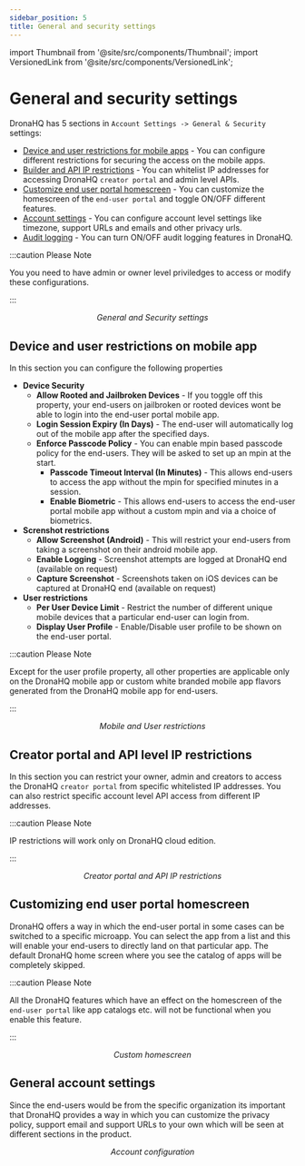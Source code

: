 ```yaml
---
sidebar_position: 5
title: General and security settings
---
```


import Thumbnail from '@site/src/components/Thumbnail';
import VersionedLink from '@site/src/components/VersionedLink';

# General and security settings

DronaHQ has 5 sections in `Account Settings -> General & Security` settings:
- [Device and user restrictions for mobile apps](../general_and_security_settings/#device-and-user-restrictions-on-mobile-app) - You can configure different restrictions for securing the access on the mobile apps.
- [Builder and API IP restrictions](../general_and_security_settings/#creator-portal-and-api-level-ip-restrictions) - You can whitelist IP addresses for accessing DronaHQ `creator portal` and admin level APIs.
- [Customize end user portal homescreen](../general_and_security_settings/#customizing-end-user-portal-homescreen) - You can customize the homescreen of the `end-user portal` and toggle ON/OFF different features.
- [Account settings](../general_and_security_settings/#general-account-settings) - You can configure account level settings like timezone, support URLs and emails and other privacy urls.
- [Audit logging](../audit_logs/) - You can turn ON/OFF audit logging features in DronaHQ. 

:::caution Please Note

You you need to have admin or owner level priviledges to access or modify these configurations.

:::

<figure>
  <Thumbnail src="/img/org-management/general-settings.png" alt="General Settings" width='100%'/>
  <figcaption align = "center"><i>General and Security settings</i></figcaption>
</figure>

## Device and user restrictions on mobile app

In this section you can configure the following properties
- **Device Security**
    - **Allow Rooted and Jailbroken Devices** - If you toggle off this property, your end-users on jailbroken or rooted devices wont be able to login into the end-user portal mobile app.
    - **Login Session Expiry (In Days)** - The end-user will automatically log out of the mobile app after the specified days. 
    - **Enforce Passcode Policy** - You can enable mpin based passcode policy for the end-users. They will be asked to set up an mpin at the start.
        - **Passcode Timeout Interval (In Minutes)** - This allows end-users to access the app without the mpin for specified minutes in a session.
        - **Enable Biometric** - This allows end-users to access the end-user portal mobile app without a custom mpin and via a choice of biometrics.
- **Screnshot restrictions**
    - **Allow Screenshot (Android)** - This will restrict your end-users from taking a screenshot on their android mobile app.
    - **Enable Logging** - Screenshot attempts are logged at DronaHQ end (available on request)
    - **Capture Screenshot** - Screenshots taken on iOS devices can be captured at DronaHQ end (available on request)
- **User restrictions**
    - **Per User Device Limit** - Restrict the number of different unique mobile devices that a particular end-user can login from. 
    - **Display User Profile** - Enable/Disable user profile to be shown on the end-user portal. 

:::caution Please Note

Except for the user profile property, all other properties are applicable only on the DronaHQ mobile app or custom white branded mobile app flavors generated from the DronaHQ mobile app for end-users.

:::

<figure>
  <Thumbnail src="/img/org-management/mobile-restrictions.png" alt="Mobile restrictions" width='100%'/>
  <figcaption align = "center"><i>Mobile and User restrictions</i></figcaption>
</figure>

## Creator portal and API level IP restrictions

In this section you can restrict your owner, admin and creators to access the DronaHQ `creator portal` from specific whitelisted IP addresses. You can also restrict specific account level API access from different IP addresses. 

:::caution Please Note

IP restrictions will work only on DronaHQ cloud edition.

:::

<figure>
  <Thumbnail src="/img/org-management/IP-restrictions.png" alt="IP restrictions" width='100%'/>
  <figcaption align = "center"><i>Creator portal and API IP restrictions</i></figcaption>
</figure>

## Customizing end user portal homescreen

DronaHQ offers a way in which the end-user portal in some cases can be switched to a specific microapp. You can select the app from a list and this will enable your end-users to directly land on that particular app. The default DronaHQ home screen where you see the catalog of apps will be completely skipped. 

:::caution Please Note

All the DronaHQ features which have an effect on the homescreen of the `end-user portal` like app catalogs etc. will not be functional when you enable this feature.

:::

<figure>
  <Thumbnail src="/img/org-management/custom-home.png" alt="Custom home" width='100%'/>
  <figcaption align = "center"><i>Custom homescreen</i></figcaption>
</figure>

## General account settings

Since the end-users would be from the specific organization its important that DronaHQ provides a way in which you can customize the privacy policy, support email and support URLs to your own which will be seen at different sections in the product. 

<figure>
  <Thumbnail src="/img/org-management/account-config.png" alt="Account configuration" width='100%'/>
  <figcaption align = "center"><i>Account configuration</i></figcaption>
</figure>